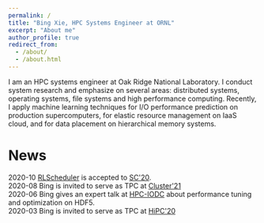 ```yaml
---
permalink: /
title: "Bing Xie, HPC Systems Engineer at ORNL"
excerpt: "About me"
author_profile: true
redirect_from: 
  - /about/
  - /about.html
---
```


I am an HPC systems engineer at Oak Ridge National Laboratory. I conduct system research and emphasize on several areas: distributed systems, operating systems, file systems and high performance computing. Recently, I apply machine learning techniques for I/O performance prediction on production supercomputers, for elastic resource management on IaaS cloud, and for data placement on hierarchical memory systems.

News
======
2020-10 [RLScheduler](https://xiexbing.github.io/publication/2020-11-rlscheduler-sc20) is accepted to [SC'20](https://sc20.supercomputing.org/).
<br>2020-08 Bing is invited to serve as TPC at [Cluster'21](https://clustercomp.org/2021/program/)
<br>2020-06 Bing gives an expert talk at [HPC-IODC](https://hps.vi4io.org/events/2020/iodc) about performance tuning and optimization on HDF5. 
<br>2020-03 Bing is invited to serve as TPC at [HiPC'20](https://hipc.org/)
